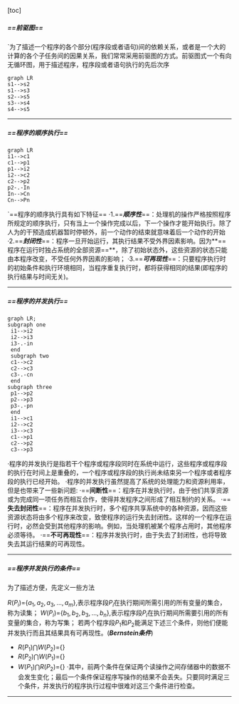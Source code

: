  [toc]
##### ==前驱图==
`为了描述一个程序的各个部分(程序段或者语句)间的依赖关系，或者是一个大的计算的各个子任务间的因果关系，我们常常采用前驱图的方式。前驱图式一个有向无循环图，用于描述程序，程序段或者语句执行的先后次序
```mermaid
graph LR
s1-->s2
s1-->s3
s2-->s5
s3-->s4
s4-->s5
```

---
##### ==程序的顺序执行==
```mermaid
graph LR
i1-->c1
c1-->p1
p1-->i2
i2-->c2
c2-->p2
p2-.-In
In-->Cn
Cn-->Pn
```
`==程序的顺序执行具有如下特征==
·1.==***顺序性***==：处理机的操作严格按照程序所规定的顺序执行，只有当上一个操作完成以后，下一个操作才能开始执行。除了人为的干预造成机器暂时停顿外，前一个动作的结束就意味着后一个动作的开始
·2.==***封闭性***==：程序一旦开始运行，其执行结果不受外界因素影响。因为**==程序在运行时独占系统的全部资源==**，除了初始状态外，这些资源的状态只能由本程序改变，不受任何外界因素的影响；
·3.==***可再现性***==：只要程序执行时的初始条件和执行环境相同，当程序重复执行时，都将获得相同的结果(即程序的执行结果与时间无关)。

---
##### ==程序的并发执行==
```mermaid
graph LR;
subgraph one
 i1-->i2
 i2-->i3
 i3-.-in
 end
 subgraph two
 c1-->c2
 c2-->c3
 c3-.-cn
 end
subgraph three
 p1-->p2
 p2-->p3
 p3-.-pn
 end
 i1-->c1
 i2-->c2
 i3-->c3
 c1-->p1
 c2-->p2
 c3-->p3
 ```
 ·程序的并发执行是指若干个程序或程序段同时在系统中运行，这些程序或程序段的执行在时间上是重叠的，一个程序或程序段的执行尚未结束另一个程序或者程序段的执行已经开始。
 ·程序的并发执行虽然提高了系统的处理能力和资源利用率，但是也带来了一些新问题:
 ·==**间断性**==：程序在并发执行时，由于他们共享资源或为完成同一项任务而相互合作，使得并发程序之间形成了相互制约的关系。
 ·==**失去封闭性**==：程序在并发执行时，多个程序共享系统中的各种资源，因而这些资源状态将由多个程序来改变，致使程序的运行失去封闭性。这样的一个程序在运行时，必然会受到其他程序的影响。例如，当处理机被某个程序占用时，其他程序必须等待。
 ·==**不可再现性**==：程序并发执行时，由于失去了封闭性，也将导致失去其运行结果的可再现性。
 
---
##### ==程序并发执行的条件==
为了描述方便，先定义一些方法

$R(P_i)$={$a_1,a_2,a_3,...,a_m$},表示程序段$P_i$在执行期间所需引用的所有变量的集合，称为读集；
$W(P_i)$={$b_1,b_2,b_3,...,b_n$},表示程序段$P_i$在执行期间所需要引用的所有变量的集合，称为写集；
若两个程序段$P_1$和$P_2$能满足下述三个条件，则他们便能并发执行而且其结果具有可再现性。(***Bernstein条件***)
- $R(P_1)\bigcap W(P_2)=${}
- $R(P_2)\bigcap W(P_1)=${}
- $W(P_1)\bigcap R(P_2)=${}
·其中，前两个条件在保证两个读操作之间存储器中的数据不会发生变化；最后一个条件保证程序写操作的结果不会丢失。只要同时满足三个条件，并发执行的程序执行过程中很难对这三个条件进行检查。
---